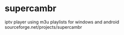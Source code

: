# supercambr
iptv player using m3u playlists for windows and android
sourceforge.net/projects/supercambr
